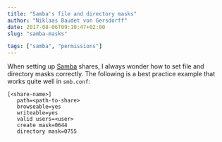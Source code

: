 ```yaml
---
title: "Samba's file and directory masks"
author: "Niklaas Baudet von Gersdorff"
date: 2017-08-06T09:10:47+02:00
slug: "samba-masks"

tags: ["samba", "permissions"]
---
```


When setting up [Samba](https://www.samba.org/) shares, I always wonder how to
set file and directory masks correctly. The following is a best practice
example that works quite well in `smb.conf`:

<!-- more -->

```
[<share-name>]
   path=<path-to-share>
   browseable=yes
   writeable=yes
   valid users=<user>
   create mask=0644
   directory mask=0755
```
